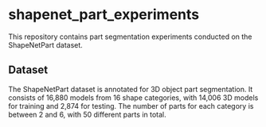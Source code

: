 # shapenet_part_experiments
This repository contains part segmentation experiments conducted on the ShapeNetPart dataset.

## Dataset
The ShapeNetPart dataset is annotated for 3D object part segmentation. It consists of 16,880 models
from 16 shape categories, with 14,006 3D models for training and 2,874 for testing. The number of parts for each
category is between 2 and 6, with 50 different parts in total.
